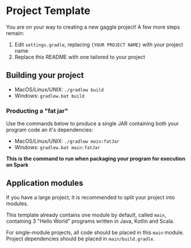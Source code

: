 # Project Template
You are on your way to creating a new gaggle project! A few more steps remain:

1. Edit `settings.gradle`, replacing `{YOUR PROJECT NAME}` with your project name
2. Replace this README with one tailored to your project

## Building your project
- MacOS/Linux/UNIX: `./gradlew build`
- Windows: `gradlew.bat build`

### Producting a "fat jar"
Use the commands below to produce a single JAR containing both your program code an it's dependencies:
- MacOS/Linux/UNIX: `./gradlew main:fatJar`
- Windows: `gradlew.bat main:fatJar`

**This is the command to run when packaging your program for execution on Spark**

## Application modules
If you have a large project, it is recommended to split your project into modules.

This template already contains one module by default, called `main`, containing 3 "Hello World" programs written in Java, Kotlin and Scala.

For single-module projects, all code should be placed in this `main` module. Project dependencies should be placed in `main/build.gradle`.
